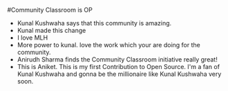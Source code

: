 #Community Classroom is OP

- Kunal Kushwaha says that this community is amazing.
- Kunal made this change
- I love MLH
- More power to kunal. love the work which your are doing for the community.
- Anirudh Sharma finds the Community Classroom initiative really great!
- This is Aniket. This is my first Contribution to Open Source. I'm a fan of Kunal Kushwaha and gonna be the millionaire like Kunal Kushwaha very soon.
